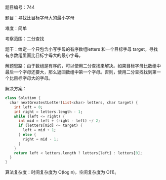 题目编号：744

题目：寻找比目标字母大的最小字母

难度：简单

考察范围：二分查找

题干：给定一个只包含小写字母的有序数组letters 和一个目标字母 target，寻找有序数组里面比目标字母大的最小字母。

解题思路：由于数组是有序的，可以使用二分查找来解决。如果目标字母比数组中最后一个字母还要大，那么返回数组中第一个字母。否则，使用二分查找找到第一个比目标字母大的字母。

解决方案：

```dart
class Solution {
  char nextGreatestLetter(List<char> letters, char target) {
    int left = 0;
    int right = letters.length - 1;
    while (left <= right) {
      int mid = left + (right - left) ~/ 2;
      if (letters[mid] <= target) {
        left = mid + 1;
      } else {
        right = mid - 1;
      }
    }
    return left < letters.length ? letters[left] : letters[0];
  }
}
```

算法复杂度：时间复杂度为 O(log n)，空间复杂度为 O(1)。